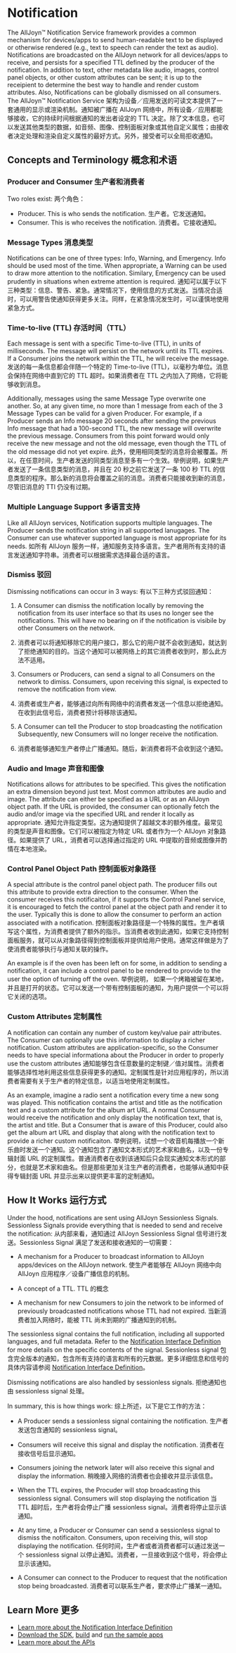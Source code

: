 # Notification

The AllJoyn&trade; Notification Service framework provides a common mechanism for
devices/apps to send human-readable text to be displayed or otherwise rendered
(e.g., text to speech can render the text as audio). Notifications are broadcasted
on the AllJoyn network for all devices/apps to receive, and persists for a
specified TTL defined by the producer of the notification. In addition to text,
other metadata like audio, images, control panel objects, or other custom
attributes can be sent; it is up to the receipient to determine the best
way to handle and render custom attributes. Also, Notifications can be
globally dismissed on all consumers.
The AllJoyn&trade; Notification Service 架构为设备／应用发送的可读文本提供了一套通用的显示或渲染机制。通知被广播在 AllJoyn 网络中，所有设备／应用都能够接收，它的持续时间根据通知的发出者设定的 TTL 决定。除了文本信息，也可以发送其他类型的数据，如音频、图像、控制面板对象或其他自定义属性；由接收者决定处理和渲染自定义属性的最好方式。另外，接受者可以全局拒收通知。

## Concepts and Terminology 概念和术语

### Producer and Consumer 生产者和消费者

Two roles exist: 两个角色：
* Producer. This is who sends the notification. 生产者。它发送通知。
* Consumer. This is who receives the notification.  消费者。它接收通知。

### Message Types 消息类型

Notifications can be one of three types: Info, Warning, and Emergency. Info
should be used most of the time. When appropriate, a Warning can be used to
draw more attention to the notification. Similary, Emergency can be used
prudently in situations when extreme attention is required.
通知可以属于以下三种类型：信息、警告、紧急。通常情况下，使用信息的方式发送。当情况合适时，可以用警告使通知获得更多关注。同样，在紧急情况发生时，可以谨慎地使用紧急方式。
### Time-to-live (TTL) 存活时间（TTL）

Each message is sent with a specific Time-to-live (TTL), in units of
milliseconds. The message will persist on the network until its TTL
expires. If a Consumer joins the network within the TTL, he will
receive the message.
发送的每一条信息都会伴随一个特定的 Time-to-live (TTL)，以毫秒为单位。消息会保持在网络中直到它的 TTL 超时。如果消费者在 TTL 之内加入了网络，它将能够收到消息。

Additionally, messages using the same Message Type overwrite one
another. So, at any given time, no more than 1 message from each of
the 3 Message Types can be valid for a given Producer. For example,
if a Producer sends an Info message 20 seconds after sending the
previous Info message that had a 100-second TTL, the new message will
overwrite the previous message. Consumers from this point forward
would only receive the new message and not the old message, even
though the TTL of the old message did not yet expire.
此外，使用相同类型的消息将会被覆盖。所以，在任意时间，生产者发送的同类型消息至多有一个生效。举例说明，如果生产者发送了一条信息类型的消息，并且在 20 秒之前它发送了一条 100 秒 TTL 的信息类型的程序。那么新的消息将会覆盖之前的消息。消费者只能接收到新的消息，尽管旧消息的 TTl 仍没有过期。
### Multiple Language Support 多语言支持

Like all AllJoyn services, Notification supports multiple languages. The
Producer sends the notification string in all supported lanugages. The
Consumer can use whatever supported language is most appropriate for
its needs.
如所有 AllJoyn 服务一样，通知服务支持多语言。生产者用所有支持的语言发送通知字符串。消费者可以根据需求选择最合适的语言。

### Dismiss 驳回

Dismissing notifications can occur in 3 ways: 有以下三种方式驳回通知：

1. A Consumer can dismiss the notification locally by
   removing the notification from its user interface so that its uses
   no longer see the notifications. This will have no bearing on if the notification is visibile by other Consumers on the network.
1. 消费者可以将通知移除它的用户接口，那么它的用户就不会收到通知，就达到了拒绝通知的目的。当这个通知可以被网络上的其它消费者收到时，那么此方法不适用。

2. Consumers or Producers, can send a signal to all
   Consumers on the network to dimiss. Consumers, upon receiving this
   signal, is expected to remove the notification from view.
2. 消费者或生产者，能够通过向所有网络中的消费者发送一个信息以拒绝通知。在收到此信号后，消费者预计将移除该通知。

3. A Consumer can tell the Producer to stop broadcasting the notification
   Subsequently, new Consumers will no longer receive the notification.
3. 消费者能够通知生产者停止广播通知。随后，新消费者将不会收到这个通知。
### Audio and Image 声音和图像

Notifications allows for attributes to be specified. This gives the
notification an extra dimension beyond just text. Most common attributes
are audio and image. The attribute can either be specified as a URL or as
an AllJoyn object path. If the URL is provided, the consumer can optionally
fetch the audio and/or image via the specified URL and render it locally as
appropriate.
通知允许指定类型。这为通知提供了超越文本的额外维度。最常见的类型是声音和图像。它们可以被指定为特定 URL 或者作为一个 AllJoyn 对象路径。如果提供了 URL，消费者可以选择通过指定的 URL 中提取的音频或图像并酌情在本地渲染。

### Control Panel Object Path 控制面板对象路径

A special attribute is the control panel object path. The producer fills
out this attribute to provide extra direction to the consumer. When the
consumer receives this notificaiton, if it supports the Control Panel service, it
is encouraged to fetch the control panel at the object path and render
it to the user. Typically this is done to allow the consumer to perform
an action associated with a notification.
控制面板对象路径是一个特殊的属性。生产者填写这个属性，为消费者提供了额外的指示。当消费者收到此通知，如果它支持控制面板服务，就可以从对象路径得到控制面板并提供给用户使用。通常这样做是为了使消费者能够执行与通知关联的操作。

An example is if the oven has been left on for some, in addition to
sending a notification, it can include a control panel to be rendered
to provide to the user the option of turning off the oven.
举例说明， 如果一个烤箱被留在某地，并且是打开的状态。它可以发送一个带有控制面板的通知，为用户提供一个可以将它关闭的选项。

### Custom Attributes 定制属性

A notification can contain any number of custom key/value pair attributes.
The Consumer can optionally use this information to display a richer
notification. Custom attributes are application-specific, so
the Consumer needs to have special informationa about the
Producer in order to properly use the custom attributes
通知能够包含任意数量的定制键／值对属性。消费者能够选择性地利用这些信息获得更多的通知。定制属性是针对应用程序的，所以消费者需要有关于生产者的特定信息，以适当地使用定制属性。

As an example, imagine a radio sent a notification every time a
new song was played. This notification contains the artist and
title as the notification text and a custom attribute for the
album art URL. A normal Consumer would receive the notification
and only display the notification text, that is, the artist and
title. But a Consumer that is aware of this Producer, could also
get the album art URL and display that along with the
notification text to provide a richer custom notificaiton.
举例说明，试想一个收音机每播放一个新乐曲时发送一个通知。这个通知包含了通知文本形式的艺术家和曲名，以及一份专辑封面 URL 的定制属性。普通消费者在收到该通知后只会现实通知文本形式的部分，也就是艺术家和曲名。但是那些更加关注生产者的消费者，也能够从通知中获得专辑封面 URL 并显示出来以提供更丰富的定制通知。

## How It Works 运行方式

Under the hood, notifications are sent using AllJoyn Sessionless Signals.
Sessionless Signals provide everything that is needed to send and receive
the notification:
从内部来看，通知通过 AllJoyn Sessionless Signal 信号进行发送。Sessionless Signal 满足了发送和接收通知的一切需要：

* A mechanism for a Producer to broadcast information to AllJoyn
  apps/devices on the AllJoyn network. 使生产者能够在 AllJoyn 网络中向 AllJoyn 应用程序／设备广播信息的机制。

* A concept of a TTL. TTL 的概念

* A mechanism for new Consumers to join the network to be informed
  of previously broadcasted notifications whose TTL had not expired. 当新消费者加入网络时，能被 TTL 尚未到期的广播通知到的机制。

The sessionless signal contains the full notification, including
all supported languages, and full metadata. Refer to the [Notification
Interface Definition][notif-interface] for more details on the specific
contents of the signal.
Sessionless signal 包含完全版本的通知，包含所有支持的语言和所有的元数据。更多详细信息和信号的具体内容请参阅 [Notification
Interface Definition][notif-interface]。

Dismissing notifications are also handled by sessionless signals.
拒绝通知也由 sessionless signal 处理。

In summary, this is how things work: 综上所述，以下是它工作的方法：

* A Producer sends a sessionless signal containing the notification. 生产者发送包含通知的 sessionless signal。

* Consumers will receive this signal and display the notification. 消费者在接收信号后显示通知。

* Consumers joining the network later will also receive this signal
  and display the information. 稍晚接入网络的消费者也会接收并显示该信息。

* When the TTL expires, the Procuder will stop broadcasting this
  sessionless signal. Consumers will stop displaying the notification 当 TTL 超时后，生产者将会停止广播 sessionless signal。消费者将停止显示该通知。

* At any time, a Producer or Consumer can send a sessionless signal
  to dismiss the notificaiton. Consumers, upon receiving this, will
  stop displaying the notification. 任何时间，生产者或者消费者都可以通过发送一个 sessionless signal 以停止通知。消费者，一旦接收到这个信号，将会停止显示该通知。

* A Consumer can connect to the Producer to request that the
  notification stop being broadcasted. 消费者可以联系生产者，要求停止广播某一通知。

## Learn More 更多

* [Learn more about the Notification Interface Definition][notif-interface]
* [Download the SDK][download], [build][build] and
  [run the sample apps][sample-apps]
* [Learn more about the APIs][api-guide]

[notif-interface]: /learn/base-services/notification/interface
[download]: https://allseenalliance.org/framework/download
[build]: /develop/building
[sample-apps]: /develop/run-sample-apps/notification
[api-guide]: /develop/api-guide/notification
